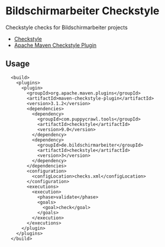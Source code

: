# Bildschirmarbeiter Checkstyle

Checkstyle checks for Bildschirmarbeiter projects

* [Checkstyle](https://checkstyle.org)
* [Apache Maven Checkstyle Plugin](https://maven.apache.org/plugins/maven-checkstyle-plugin/)


## Usage

```
  <build>
    <plugins>
      <plugin>
        <groupId>org.apache.maven.plugins</groupId>
        <artifactId>maven-checkstyle-plugin</artifactId>
        <version>3.1.2</version>
        <dependencies>
          <dependency>
            <groupId>com.puppycrawl.tools</groupId>
            <artifactId>checkstyle</artifactId>
            <version>9.0</version>
          </dependency>
          <dependency>
            <groupId>de.bildschirmarbeiter</groupId>
            <artifactId>checkstyle</artifactId>
            <version>3</version>
          </dependency>
        </dependencies>
        <configuration>
          <configLocation>checks.xml</configLocation>
        </configuration>
        <executions>
          <execution>
            <phase>validate</phase>
            <goals>
              <goal>check</goal>
            </goals>
          </execution>
        </executions>
      </plugin>
    </plugins>
  </build>
```
